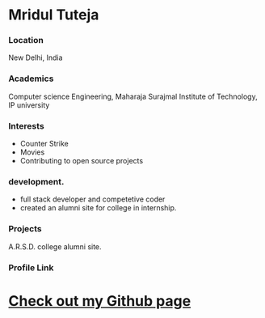 # Mridul Tuteja

### Location

New Delhi, India

### Academics

Computer science Engineering, Maharaja Surajmal Institute of Technology, IP university

### Interests

- Counter Strike
- Movies
- Contributing to open source projects

### development.

- full stack developer and competetive coder
- created an alumni site for college in internship.

### Projects

A.R.S.D. college alumni site.

### Profile Link

# [Check out my Github page](https://github.com/mridultuteja)
